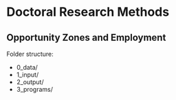 # Doctoral Research Methods
## Opportunity Zones and Employment

Folder structure:
- 0_data/
- 1_input/
- 2_output/
- 3_programs/
